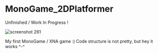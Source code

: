 # MonoGame_2DPlatformer

Unfinished / Work In Progress !

![screenshot 261](https://cloud.githubusercontent.com/assets/1466920/12876126/8fbda2f6-cdfa-11e5-80b6-1d1fdf99eb98.png)

My first MonoGame / XNA game :) 
Code structure is not pretty, but hey it works ^-^
